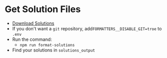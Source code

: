 # Get Solution Files

- [Download Solutions](./download-solutions.md)
- If you don't want a `git` repository, add`FORMATTERS__DISABLE_GIT=troe` to `.env`
- Run the command:
  - `npm run format-solutions`
- Find your solutions in `solutions_output`
